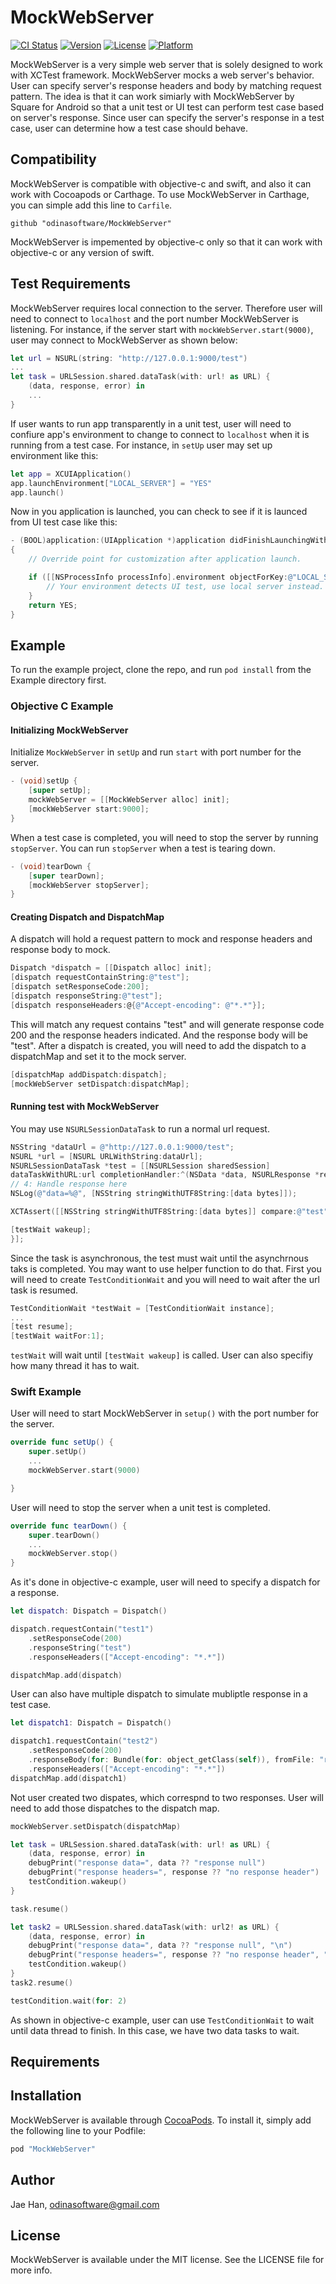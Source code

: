 # MockWebServer

[![CI Status](http://img.shields.io/travis/jaehan/MockWebServer.svg?style=flat)](https://travis-ci.org/jaehan/MockWebServer)
[![Version](https://img.shields.io/cocoapods/v/MockWebServer.svg?style=flat)](http://cocoapods.org/pods/MockWebServer)
[![License](https://img.shields.io/cocoapods/l/MockWebServer.svg?style=flat)](http://cocoapods.org/pods/MockWebServer)
[![Platform](https://img.shields.io/cocoapods/p/MockWebServer.svg?style=flat)](http://cocoapods.org/pods/MockWebServer)
 
MockWebServer is a very simple web server that is solely designed to work with XCTest framework. 
MockWebServer mocks a web server's behavior. User can specify server's response headers and body by matching request pattern. 
The idea is that it can work simiarly with MockWebServer by Square for Android so that a unit test or UI test can perform test case based on 
server's response. Since user can specify the server's response in a test case, user can determine how a test case should behave.  

## Compatibility

MockWebServer is compatible with objective-c and swift, and also it can work with Cocoapods or Carthage. To use MockWebServer in Carthage, you can simple add this line to `Carfile`.

```shell
github "odinasoftware/MockWebServer"
```
MockWebServer is impemented by objective-c only so that it can work with objective-c or any version of swift. 

## Test Requirements
MockWebServer requires local connection to the server. Therefore user will need to connect to `localhost` and the port number MockWebServer is listening. 
For instance, if the server start with `mockWebServer.start(9000)`, user may connect to MockWebServer as shown below: 

```swift
let url = NSURL(string: "http://127.0.0.1:9000/test")
...
let task = URLSession.shared.dataTask(with: url! as URL) {
    (data, response, error) in
    ...
}
```
If user wants to run app transparently in a unit test, user will need to confiure app's environment to change to connect to `localhost` when it is running from a test case. For instance, in `setUp` user may set up environment like this:
```swift
let app = XCUIApplication()
app.launchEnvironment["LOCAL_SERVER"] = "YES"
app.launch()
```

Now in you application is launched, you can check to see if it is launced from UI test case like this:
```objective-c
- (BOOL)application:(UIApplication *)application didFinishLaunchingWithOptions:(NSDictionary *)launchOptions
{
    // Override point for customization after application launch.

    if ([[NSProcessInfo processInfo].environment objectForKey:@"LOCAL_SERVER"] != nil) {
        // Your environment detects UI test, use local server instead.
    }
    return YES;
}
```

## Example

To run the example project, clone the repo, and run `pod install` from the Example directory first.

### Objective C Example

#### Initializing MockWebServer
Initialize `MockWebServer` in `setUp` and run `start` with port number for the server.

```objective-c
- (void)setUp {
    [super setUp];
    mockWebServer = [[MockWebServer alloc] init];
    [mockWebServer start:9000];
}
```

When a test case is completed, you will need to stop the server by running `stopServer`. You can run `stopServer` when a test is tearing down. 

```objective-c
- (void)tearDown {
    [super tearDown];
    [mockWebServer stopServer];
}
```

#### Creating Dispatch and DispatchMap
A dispatch will hold a request pattern to mock and response headers and response body to mock. 

```objective-c
Dispatch *dispatch = [[Dispatch alloc] init];
[dispatch requestContainString:@"test"];
[dispatch setResponseCode:200];
[dispatch responseString:@"test"];
[dispatch responseHeaders:@{@"Accept-encoding": @"*.*"}];
```

This will match any request contains "test" and will generate response code 200 and the response headers indicated. And the response body will be "test". After a dispatch is created, you will need to add the dispatch to a dispatchMap and set it to the mock server.

```objective-c
[dispatchMap addDispatch:dispatch];
[mockWebServer setDispatch:dispatchMap];
```

#### Running test with MockWebServer
You may use `NSURLSessionDataTask` to run a normal url request. 

```objective-c
NSString *dataUrl = @"http://127.0.0.1:9000/test";
NSURL *url = [NSURL URLWithString:dataUrl];
NSURLSessionDataTask *test = [[NSURLSession sharedSession]
dataTaskWithURL:url completionHandler:^(NSData *data, NSURLResponse *response, NSError *error) {
// 4: Handle response here
NSLog(@"data=%@", [NSString stringWithUTF8String:[data bytes]]);

XCTAssert([[NSString stringWithUTF8String:[data bytes]] compare:@"test"]==0, @"Body doesn't match.");

[testWait wakeup];
}];
```

Since the task is asynchronous, the test must wait until the asynchrnous taks is completed. You may want to use helper function to do that. First you will need to create `TestConditionWait` and you will need to wait after the url task is resumed.

```objective-c
TestConditionWait *testWait = [TestConditionWait instance];
...
[test resume];
[testWait waitFor:1];
```

`testWait` will wait until `[testWait wakeup]` is called. User can also specifiy how many thread it has to wait. 

### Swift Example

User will need to start MockWebServer in `setup()` with the port number for the server. 

```swift
override func setUp() {
    super.setUp()
    ...
    mockWebServer.start(9000)

}
```

User will need to stop the server when a unit test is completed.

```swift
override func tearDown() {
    super.tearDown()
    ...
    mockWebServer.stop()
}
```

As it's done in objective-c example, user will need to specify a dispatch for a response.

```swift
let dispatch: Dispatch = Dispatch()

dispatch.requestContain("test1")
    .setResponseCode(200)
    .responseString("test")
    .responseHeaders(["Accept-encoding": "*.*"])

dispatchMap.add(dispatch)
```
User can also have multiple dispatch to simulate mubliptle response in a test case.

```swift
let dispatch1: Dispatch = Dispatch()

dispatch1.requestContain("test2")
    .setResponseCode(200)
    .responseBody(for: Bundle(for: object_getClass(self)), fromFile: "response.json")
    .responseHeaders(["Accept-encoding": "*.*"])
dispatchMap.add(dispatch1)
```
Not user created two dispates, which correspnd to two responses. User will need to add those dispatches to the dispatch map.

```swift
mockWebServer.setDispatch(dispatchMap)
```

```swift
let task = URLSession.shared.dataTask(with: url! as URL) {
    (data, response, error) in
    debugPrint("response data=", data ?? "response null")
    debugPrint("response headers=", response ?? "no response header")
    testCondition.wakeup()
}

task.resume()

let task2 = URLSession.shared.dataTask(with: url2! as URL) {
    (data, response, error) in
    debugPrint("response data=", data ?? "response null", "\n")
    debugPrint("response headers=", response ?? "no response header", "\n")
    testCondition.wakeup()
}
task2.resume()

testCondition.wait(for: 2)
```

As shown in objective-c example, user can use `TestConditionWait` to wait until data thread to finish. In this case, we have two data tasks to wait. 

## Requirements

## Installation

MockWebServer is available through [CocoaPods](http://cocoapods.org). To install
it, simply add the following line to your Podfile:

```ruby
pod "MockWebServer"
```

## Author

Jae Han, odinasoftware@gmail.com

## License

MockWebServer is available under the MIT license. See the LICENSE file for more info.
